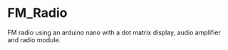 # FM_Radio
FM radio using an arduino nano with a dot matrix display, audio amplifier and radio module.
